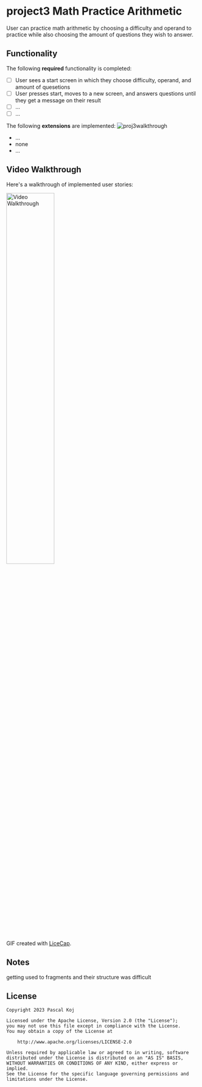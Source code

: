 # project3 Math Practice Arithmetic

User can practice math arithmetic by choosing a difficulty and operand to practice while also choosing the amount of questions they wish to answer.

## Functionality

The following **required** functionality is completed:

* [ ] User sees a start screen in which they choose difficulty, operand, and amount of quesetions
* [ ] User presses start, moves to a new screen, and answers questions until they get a message on their result
* [ ] ...
* [ ] ...

The following **extensions** are implemented:
![proj3walkthrough](https://github.com/pascalkoj/project3/assets/104457751/5081c1f5-a996-4341-8c4f-ce5da1367310)

* ...
* none
* ...

## Video Walkthrough


Here's a walkthrough of implemented user stories:

<img src='![proj3walkthrough](https://github.com/pascalkoj/project3/assets/104457751/75e32578-17ac-4d92-b8ae-db0017c792a7)' title='Video Walkthrough' width='50%' alt='Video Walkthrough' />

GIF created with [LiceCap](http://www.cockos.com/licecap/).

## Notes

getting used to fragments and their structure was difficult


## License

    Copyright 2023 Pascal Koj

    Licensed under the Apache License, Version 2.0 (the "License");
    you may not use this file except in compliance with the License.
    You may obtain a copy of the License at

        http://www.apache.org/licenses/LICENSE-2.0

    Unless required by applicable law or agreed to in writing, software
    distributed under the License is distributed on an "AS IS" BASIS,
    WITHOUT WARRANTIES OR CONDITIONS OF ANY KIND, either express or implied.
    See the License for the specific language governing permissions and
    limitations under the License.
